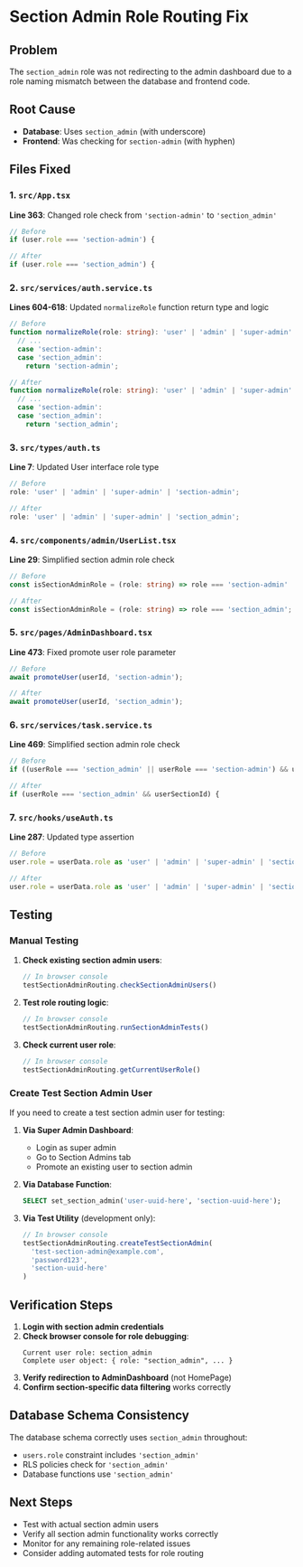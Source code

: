 # Section Admin Role Routing Fix

## Problem
The `section_admin` role was not redirecting to the admin dashboard due to a role naming mismatch between the database and frontend code.

## Root Cause
- **Database**: Uses `section_admin` (with underscore)
- **Frontend**: Was checking for `section-admin` (with hyphen)

## Files Fixed

### 1. `src/App.tsx`
**Line 363**: Changed role check from `'section-admin'` to `'section_admin'`
```typescript
// Before
if (user.role === 'section-admin') {

// After  
if (user.role === 'section_admin') {
```

### 2. `src/services/auth.service.ts`
**Lines 604-618**: Updated `normalizeRole` function return type and logic
```typescript
// Before
function normalizeRole(role: string): 'user' | 'admin' | 'super-admin' | 'section-admin' {
  // ... 
  case 'section-admin':
  case 'section_admin':
    return 'section-admin';

// After
function normalizeRole(role: string): 'user' | 'admin' | 'super-admin' | 'section_admin' {
  // ...
  case 'section-admin':
  case 'section_admin':
    return 'section_admin';
```

### 3. `src/types/auth.ts`
**Line 7**: Updated User interface role type
```typescript
// Before
role: 'user' | 'admin' | 'super-admin' | 'section-admin';

// After
role: 'user' | 'admin' | 'super-admin' | 'section_admin';
```

### 4. `src/components/admin/UserList.tsx`
**Line 29**: Simplified section admin role check
```typescript
// Before
const isSectionAdminRole = (role: string) => role === 'section-admin' || role === 'section_admin';

// After
const isSectionAdminRole = (role: string) => role === 'section_admin';
```

### 5. `src/pages/AdminDashboard.tsx`
**Line 473**: Fixed promote user role parameter
```typescript
// Before
await promoteUser(userId, 'section-admin');

// After
await promoteUser(userId, 'section_admin');
```

### 6. `src/services/task.service.ts`
**Line 469**: Simplified section admin role check
```typescript
// Before
if ((userRole === 'section_admin' || userRole === 'section-admin') && userSectionId) {

// After
if (userRole === 'section_admin' && userSectionId) {
```

### 7. `src/hooks/useAuth.ts`
**Line 287**: Updated type assertion
```typescript
// Before
user.role = userData.role as 'user' | 'admin' | 'super-admin' | 'section-admin';

// After
user.role = userData.role as 'user' | 'admin' | 'super-admin' | 'section_admin';
```

## Testing

### Manual Testing
1. **Check existing section admin users**:
   ```javascript
   // In browser console
   testSectionAdminRouting.checkSectionAdminUsers()
   ```

2. **Test role routing logic**:
   ```javascript
   // In browser console
   testSectionAdminRouting.runSectionAdminTests()
   ```

3. **Check current user role**:
   ```javascript
   // In browser console
   testSectionAdminRouting.getCurrentUserRole()
   ```

### Create Test Section Admin User
If you need to create a test section admin user for testing:

1. **Via Super Admin Dashboard**:
   - Login as super admin
   - Go to Section Admins tab
   - Promote an existing user to section admin

2. **Via Database Function**:
   ```sql
   SELECT set_section_admin('user-uuid-here', 'section-uuid-here');
   ```

3. **Via Test Utility** (development only):
   ```javascript
   // In browser console
   testSectionAdminRouting.createTestSectionAdmin(
     'test-section-admin@example.com', 
     'password123', 
     'section-uuid-here'
   )
   ```

## Verification Steps

1. **Login with section admin credentials**
2. **Check browser console for role debugging**:
   ```
   Current user role: section_admin
   Complete user object: { role: "section_admin", ... }
   ```
3. **Verify redirection to AdminDashboard** (not HomePage)
4. **Confirm section-specific data filtering** works correctly

## Database Schema Consistency
The database schema correctly uses `section_admin` throughout:
- `users.role` constraint includes `'section_admin'`
- RLS policies check for `'section_admin'`
- Database functions use `'section_admin'`

## Next Steps
- Test with actual section admin users
- Verify all section admin functionality works correctly
- Monitor for any remaining role-related issues
- Consider adding automated tests for role routing
